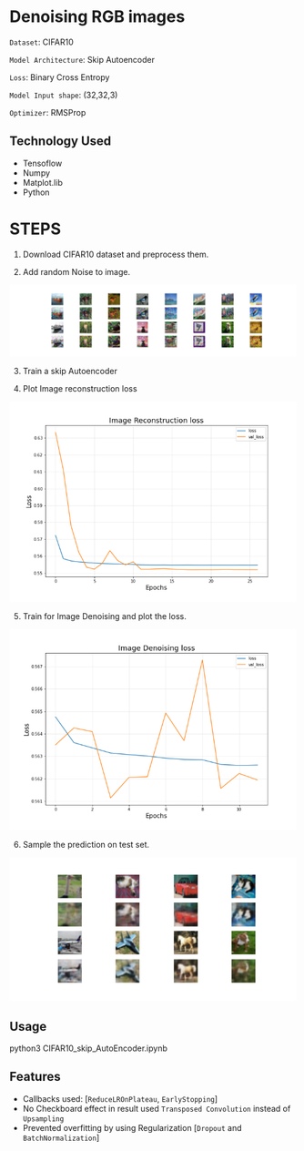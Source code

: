 # Denoising RGB images

`Dataset`: CIFAR10

`Model Architecture`: Skip Autoencoder 

`Loss`: Binary Cross Entropy

`Model Input shape`: (32,32,3)

`Optimizer`: RMSProp

## Technology Used

 - Tensoflow
 - Numpy
 - Matplot.lib
 - Python

# STEPS 

 1. Download CIFAR10 dataset and preprocess them.
 
 2. Add random Noise to image.
 
![orig_image](media/cifar10_orig.png)

 3. Train a skip Autoencoder
 
 4. Plot Image reconstruction loss
 
![Image reconstruction loss](media/image_reconstruction_loss.png)

 5. Train for Image Denoising and plot the loss.
 
 ![image denoise loss](media/image_denoising_loss.png)
 
 6. Sample the prediction on test set.
 
 ![test prediction](media/cifar10_predict.png)


## Usage

 python3 CIFAR10_skip_AutoEncoder.ipynb

## Features

-  Callbacks used: [`ReduceLROnPlateau`, `EarlyStopping`]
-  No Checkboard effect in result used `Transposed Convolution` instead of `Upsampling`
-  Prevented overfitting by using Regularization [`Dropout` and `BatchNormalization`]


